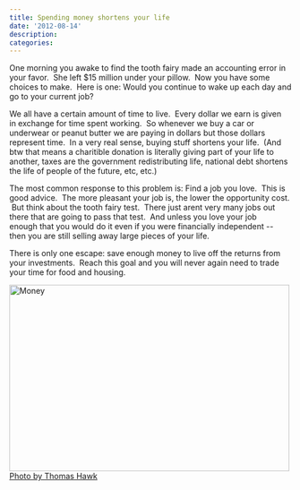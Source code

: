 ```yaml
---
title: Spending money shortens your life
date: '2012-08-14'
description:
categories:
---
```


<p>One morning you awake to find the tooth fairy made an accounting error in
your&nbsp;favor. &nbsp;She left $15 million under your pillow. &nbsp;Now you
have some choices to&nbsp;make. &nbsp;Here is one: Would you continue to wake
up each day and go to your&nbsp;current job?</p>

<p>We all have a certain amount of time to live. &nbsp;Every dollar we earn is
given in&nbsp;exchange for time spent working. &nbsp;So whenever we buy a car
or underwear or&nbsp;peanut butter we are paying in dollars but those dollars
represent time. &nbsp;In a&nbsp;very real sense, buying stuff shortens your
life. &nbsp;(And btw that means a&nbsp;charitible donation is literally giving
part of your life to another, taxes are the&nbsp;government redistributing
life, national debt shortens the life of people of&nbsp;the future, etc,
etc.)</p>

<p>The most common response to this problem is: Find a job you love. &nbsp;This
is good&nbsp;advice. &nbsp;The more pleasant your job is, the lower the
opportunity cost. &nbsp;But&nbsp;think about the tooth fairy test.
&nbsp;There just arent very many jobs&nbsp;out there that are going to pass
that test. &nbsp;And unless you love your job enough&nbsp;that you would do it
even if you were financially independent -- then you are&nbsp;still selling
away large pieces of your life.</p>

<p>There is only one escape: save enough money to live off the returns from
your&nbsp;investments. &nbsp;Reach this goal and you will never again need to
trade your time&nbsp;for food and housing.</p>

<p>
  <img class="src" src="http://farm2.staticflickr.com/1238/540936323_fc59ef2ce2.jpg" width="500" height="333" alt="Money">
  <a class="src" href="http://www.flickr.com/photos/thomashawk/540936323/" title="Money by Thomas Hawk, on Flickr">Photo by Thomas Hawk</a>
</p>

